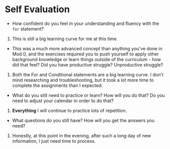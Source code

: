 # Self Evaluation

- How confident do you feel in your understanding and fluency with the `for` statement?
1. This is still a big learning curve for me at this time.

- This was a much more advanced concept than anything you've done in Mod 0, and the exercises required you to push yourself to apply other background knowledge or learn things outside of the curriculum - how did that feel? Did you have productive struggle? Unproductive struggle?
1. Both the For and Conditional statements are a big learning curve.  I don't mind researching and troubleshooting, but it took a lot more time to complete the assignments than I expected.

- What do you still need to practice or learn? How will you do that? Do you need to adjust your calendar in order to do that?
1. **Everything** I will continue to practice lots of repetition.

- What questions do you still have? How will you get the answers you need?
1. Honestly, at this point in the evening, after such a long day of new information, I just need time to process.
